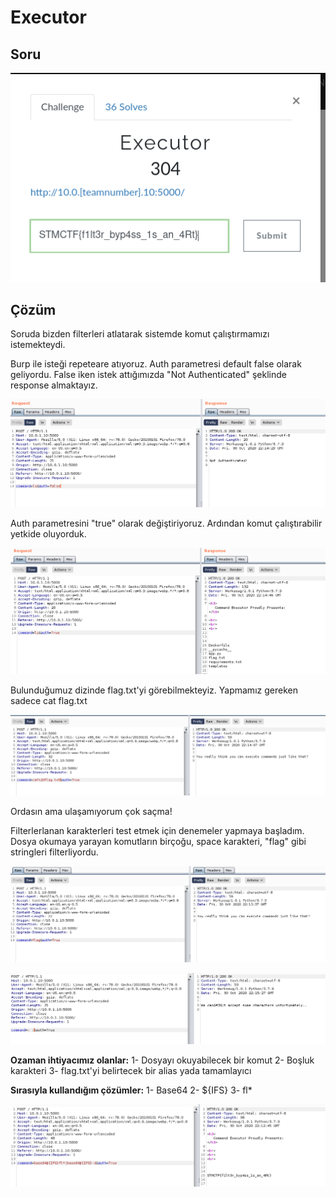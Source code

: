 # Executor

## Soru

![Soru](../../assets/Executor/0.png)

## Çözüm

Soruda bizden filterleri atlatarak sistemde komut çalıştırmamızı istemekteydi. 

Burp ile isteği repeteare atıyoruz. Auth parametresi default false olarak geliyordu. False iken istek attığımızda "Not Authenticated" şeklinde response almaktayız.  

![2](../../assets/Executor/2.png)

Auth parametresini "true" olarak değiştiriyoruz. Ardından komut çalıştırabilir yetkide oluyorduk. 

![3](../../assets/Executor/3.png)

Bulunduğumuz dizinde flag.txt'yi görebilmekteyiz. Yapmamız gereken sadece cat flag.txt

![4](../../assets/Executor/4.png)

Ordasın ama ulaşamıyorum çok saçma!

Filterlerlanan karakterleri test etmek için denemeler yapmaya başladım. Dosya okumaya yarayan komutların birçoğu, space karakteri, "flag" gibi stringleri filterliyordu. 

![5](../../assets/Executor/5.png)

![6](../../assets/Executor/6.png)

**Ozaman ihtiyacımız olanlar:**
1- Dosyayı okuyabilecek bir komut
2- Boşluk karakteri
3- flag.txt'yi belirtecek bir alias yada tamamlayıcı

**Sırasıyla kullandığım çözümler:**
1- Base64
2- ${IFS}
3- fl*

![flagls](../../assets/Executor/7.png)




